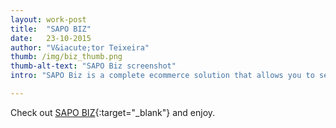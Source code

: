 ```yaml
---
layout: work-post
title:  "SAPO BIZ"
date:   23-10-2015
author: "V&iacute;tor Teixeira"
thumb: /img/biz_thumb.png
thumb-alt-text: "SAPO Biz screenshot"
intro: "SAPO Biz is a complete ecommerce solution that allows you to set up an online store to sell your goods. It lets you organize your products, customize your storefront, accept different payment methods (credit card, MB transfer, bank transfer, on delivery), integration with logistics providers, management orders and clients, analytics, management email account, buy SAPO's ads, buy domain, and more."

---
```




Check out [SAPO BIZ][biz]{:target="_blank"} and enjoy.

[biz]:      http://biz.sapo.pt
